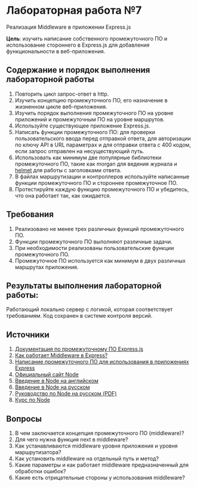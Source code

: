 # Лабораторная работа №7

Реализация Middleware в приложении Express.js

**Цель**: изучить написание собственного промежуточного ПО и использование стороннего в Express.js для добавления функциональности в веб-приложения.

## Содержание и порядок выполнения лабораторной работы

1. Повторить цикл запрос-ответ в http.
1. Изучить концепцию промежуточного ПО, его назначение в жизненном цикле веб-приложения.
1. Изучить порядок выполнения промежуточного ПО на уровне приложений и промежуточным ПО на уровне маршрутов.
1. Используйте существующее приложение Express.js.
1. Написать функции промежуточного ПО: для проверки пользовательского ввода перед отправкой ответа, для авторизации по ключу API в URL параметрах и для отправки ответа с 400 кодом, если запрос отправлен на несуществующий путь.
1. Использовать как минимум две популярные библиотеки промежуточного ПО, такие как morgan для ведения журнала и [helmet](https://expressjs.com/ru/advanced/best-practice-security.html) для работы с заголовками ответа.
1. В файлах маршрутизации и контроллеров используйте написанные функции промежуточного ПО и стороннее промежуточное ПО.
1. Протестируйте каждую функцию промежуточного ПО и убедитесь, что она работает так, как ожидается.

## Требования

1. Реализовано не менее трех различных функций промежуточного ПО.
1. Функции промежуточного ПО выполняют различные задачи.
1. При необходимости реализованы пользовательские функции промежуточного ПО.
1. Промежуточное ПО используется как минимум в двух различных маршрутах приложения.

## Результаты выполнения лабораторной работы:

Работающий локально сервер с логикой, которая соответствует требованиям. Код сохранен в системе контроля версий.

## Источники

1. [Документация по промежуточному ПО Express.js](https://expressjs.com/ru/guide/using-middleware.html)
1. [Как работает Middleware в Express?](https://habr.com/ru/companies/otus/articles/562914/)
1. [Написание промежуточного ПО для использования в приложениях Express](https://developer.mozilla.org/en-US/docs/Learn/Server-side/Express_Nodejs/Introduction#Writing_middleware_for_use_in_Express_apps)
1. [Официальный сайт Node](https://nodejs.org/en/)
1. [Введение в Node на английском](https://nodejs.dev/en/learn/)
1. [Введение в Node на русском](https://nodejsdev.ru/guides/)
1. [Руководство по Node на русском (PDF)](https://ruvds.com/img/other/ee86eb4f-db9f-48d3-8094-c76e14414678.pdf)
1. [Курс по Node](https://habr.com/ru/post/485294/)

## Вопросы

1. В чем заключается концепция промежуточного ПО (middleware)?
1. Для чего нужна функция next в middleware?
1. Как устанавливаются middleware уровня приложения и уровня маршрутизатора?
1. Как установить middleware на отдельный путь и метод?
1. Какие параметры и как работает middleware предназначенный для обработки ошибок?
1. Какие есть отрицательные стороны у использования middleware?